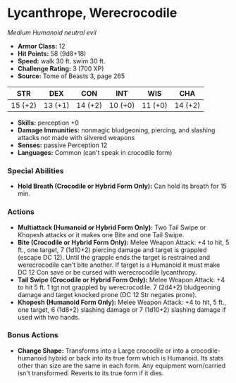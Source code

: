 # Lycanthrope, Werecrocodile

*Medium* *Humanoid* *neutral evil*

- **Armor Class:** 12
- **Hit Points:** 58 (9d8+18)
- **Speed:** walk 30 ft. swim 30 ft.
- **Challenge Rating:** 3 (700 XP)
- **Source:** Tome of Beasts 3, page 265

| STR | DEX | CON | INT | WIS | CHA |
| --- | --- | --- | --- | --- | --- |
| 15 (+2) | 13 (+1) | 14 (+2) | 10 (+0) | 11 (+0) | 14 (+2) |

- **Skills:** perception +0
- **Damage Immunities:** nonmagic bludgeoning, piercing, and slashing attacks not made with silvered weapons
- **Senses:** passive Perception 12
- **Languages:** Common (can't speak in crocodile form)

### Special Abilities

- **Hold Breath (Crocodile or Hybrid Form Only):** Can hold its breath for 15 min.

### Actions

- **Multiattack (Humanoid or Hybrid Form Only):** Two Tail Swipe or Khopesh attacks or it makes one Bite and one Tail Swipe.
- **Bite (Crocodile or Hybrid Form Only):** Melee Weapon Attack: +4 to hit, 5 ft., one target, 7 (1d10+2) piercing damage and target is grappled (escape DC 12). Until the grapple ends the target is restrained and werecrocodile can't bite another. If target is a Humanoid it must make DC 12 Con save or be cursed with werecrocodile lycanthropy.
- **Tail Swipe (Crocodile or Hybrid Form Only):** Melee Weapon Attack: +4 to hit 5 ft. 1 tgt not grappled by werecrocodile. 7 (2d4+2) bludgeoning damage and target knocked prone (DC 12 Str negates prone).
- **Khopesh (Humanoid Form Only):** Melee Weapon Attack: +4 to hit, 5 ft., one target, 6 (1d8+2) slashing damage or 7 (1d10+2) slashing damage if used with two hands.

### Bonus Actions

- **Change Shape:** Transforms into a Large crocodile or into a crocodile-humanoid hybrid or back into its true form which is Humanoid. Its stats other than size are the same in each form. Any equipment worn/carried isn't transformed. Reverts to its true form if it dies.


